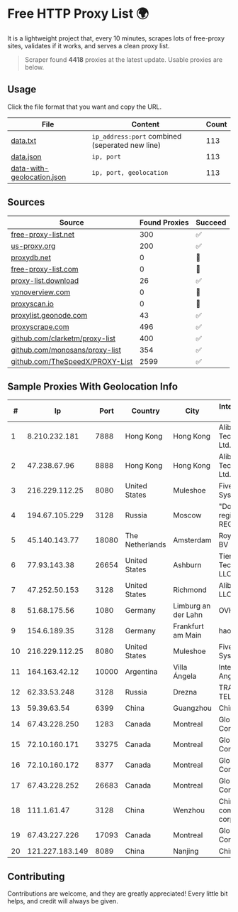 
# Free HTTP Proxy List 🌍

It is a lightweight project that, every 10 minutes, scrapes lots of free-proxy sites, validates if it works, and serves a clean proxy list.


> Scraper found **4418** proxies at the latest update. Usable proxies are below.

## Usage

Click the file format that you want and copy the URL.


|File|Content|Count|
|----|-------|-----|
|[data.txt](https://raw.githubusercontent.com/themiralay/Proxy-List-World/master/data.txt)|`ip_address:port` combined (seperated new line)|113|
|[data.json](https://raw.githubusercontent.com/themiralay/Proxy-List-World/master/data.json)|`ip, port`|113|
|[data-with-geolocation.json](https://raw.githubusercontent.com/themiralay/Proxy-List-World/master/data-with-geolocation.json)|`ip, port, geolocation`|113|

## Sources

|Source|Found Proxies|Succeed|
|------|-------------|-------|
|[free-proxy-list.net](https://free-proxy-list.net)|300|✅|
|[us-proxy.org](https://www.us-proxy.org)|200|✅|
|[proxydb.net](http://proxydb.net)|0|🚫|
|[free-proxy-list.com](https://free-proxy-list.com/?page=&port=&type%5B%5D=http&type%5B%5D=https&up_time=0&search=Search)|0|🚫|
|[proxy-list.download](https://www.proxy-list.download/HTTP)|26|✅|
|[vpnoverview.com](https://vpnoverview.com/privacy/anonymous-browsing/free-proxy-servers)|0|🚫|
|[proxyscan.io](https://www.proxyscan.io)|0|🚫|
|[proxylist.geonode.com](https://proxylist.geonode.com/api/proxy-list?limit=300&page=1&sort_by=lastChecked&sort_type=desc&protocols=http,https)|43|✅|
|[proxyscrape.com](https://api.proxyscrape.com/v2/?request=displayproxies&protocol=http&timeout=10000&country=all&ssl=all&anonymity=all)|496|✅|
|[github.com/clarketm/proxy-list](https://raw.githubusercontent.com/clarketm/proxy-list/master/proxy-list-raw.txt)|400|✅|
|[github.com/monosans/proxy-list](https://raw.githubusercontent.com/monosans/proxy-list/main/proxies/http.txt)|354|✅|
|[github.com/TheSpeedX/PROXY-List](https://raw.githubusercontent.com/TheSpeedX/PROXY-List/master/http.txt)|2599|✅|


## Sample Proxies With Geolocation Info

|#|Ip|Port|Country|City|Internet Service Provider|
|-|--|----|-------|----|-------------------------|
|1|8.210.232.181|7888|Hong Kong|Hong Kong|Alibaba (US) Technology Co., Ltd.|
|2|47.238.67.96|8888|Hong Kong|Hong Kong|Alibaba (US) Technology Co., Ltd.|
|3|216.229.112.25|8080|United States|Muleshoe|Five Area Systems, LLC|
|4|194.67.105.229|3128|Russia|Moscow|"Domain names registrar REG.RU", Ltd|
|5|45.140.143.77|18080|The Netherlands|Amsterdam|RoyaleHosting BV|
|6|77.93.143.38|26654|United States|Ashburn|Tier.Net Technologies LLC|
|7|47.252.50.153|3128|United States|Richmond|Alibaba Cloud LLC|
|8|51.68.175.56|1080|Germany|Limburg an der Lahn|OVH SAS|
|9|154.6.189.35|3128|Germany|Frankfurt am Main|haoxiangyun|
|10|216.229.112.25|8080|United States|Muleshoe|Five Area Systems, LLC|
|11|164.163.42.12|10000|Argentina|Villa Ángela|Interret Villa Angela SRL|
|12|62.33.53.248|3128|Russia|Drezna|TRANS-TELECOM|
|13|59.39.63.54|6399|China|Guangzhou|Chinanet|
|14|67.43.228.250|1283|Canada|Montreal|GloboTech Communications|
|15|72.10.160.171|33275|Canada|Montreal|GloboTech Communications|
|16|72.10.160.172|8377|Canada|Montreal|GloboTech Communications|
|17|67.43.228.252|26683|Canada|Montreal|GloboTech Communications|
|18|111.1.61.47|3128|China|Wenzhou|China Mobile communications corporation|
|19|67.43.227.226|17093|Canada|Montreal|GloboTech Communications|
|20|121.227.183.149|8089|China|Nanjing|China Telecom|



## Contributing

Contributions are welcome, and they are greatly appreciated! Every
little bit helps, and credit will always be given.

